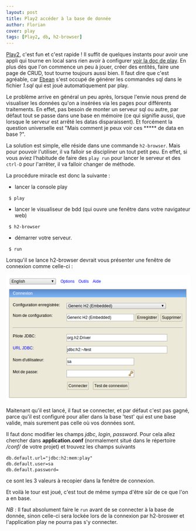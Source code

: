 ```yaml
---
layout: post
title: Play2 accéder à la base de donnée
author: Florian
cover: play
tags: [Play2, db, h2-browser]
---
```


[Play2](http://www.playframework.com/), c'est fun et c'est rapide !
Il suffit de quelques instants pour avoir une appli qui tourne en local sans rien avoir à configurer [voir la doc de play](http://www.playframework.com/documentation/2.2.x/NewApplication).
En plus dès que l'on commence un peu à jouer, créer des entités, faire une page de CRUD, tout tourne toujours aussi bien. Il faut dire que c'est agréable, car [Ebean](http://www.playframework.com/documentation/2.2.x/JavaEbean) s'est occupé de générer les commandes sql dans le fichier _1.sql_ qui est joué automatiquement par play.
<!--break-->

Le problème arrive en général un peu après, lorsque l'envie nous prend de visualiser les données qu'on a insérées via les pages pour différents traitements.
En effet, pas besoin de monter un serveur sql ou autre, par défaut tout se passe dans une base en mémoire (ce qui signifie aussi, que lorsque le serveur est arrêté les datas disparaissent).
Et forcément la question universelle est "Mais comment je peux voir ces ***** de data en base ?".


La solution est simple, elle réside dans une commande `h2-browser`.
Mais pour pouvoir l'utiliser, il va falloir se discipliner un tout petit peu. En effet, si vous aviez l'habitude de faire des `play run` pour lancer le serveur et des `ctrl-D` pour l'arrêter, il va falloir changer de méthode.

La procédure miracle est donc la suivante :

 * lancer la console play
```
 $ play
```
 * lancer le visualiseur de bdd (qui ouvre une fenêtre dans votre navigateur web)
```
 $ h2-browser
```
 * démarrer votre serveur.
```
 $ run
```

Lorsqu'il se lance h2-browser devrait vous présenter une fenêtre de connexion comme celle-ci :

<div style="text-align : center">
    <a style="display: inline" href="/images/postPlayDbBrowser/h2-browser.png" data-lightbox="image-0" title="Fenêtre de connection h2-browser">
            <img class="medium" src="/images/postPlayDbBrowser/h2-browser.png" alt="Fenêtre de connection h2-browser"/>
    </a>
</div>

Maitenant qu'il est lancé, il faut se connecter, et par défaut c'est pas gagné, parce qu'il est configuré pour aller dans la base 'test' qui est une base valide, mais surement pas celle où vos données sont.

Il faut donc modifier les champs _jdbc_, _login_, _password_.
Pour cela allez chercher dans __application.conf__ (normalement situé dans le répertoire _/conf/_ de votre projet) et trouvez les champs suivants

```
db.default.url="jdbc:h2:mem:play"
db.default.user=sa
db.default.password=
```
ce sont les 3 valeurs à recopier dans la fenêtre de connexion.

Et voilà le tour est joué, c'est tout de même sympa d'être sûr de ce que l'on a en base.


_NB_ : Il faut absolument faire le `run` avant de se connecter à la base de donnée, sinon celle-ci sera lockée lors de la connexion par h2-broswer et l'application play ne pourra pas s'y connecter.
